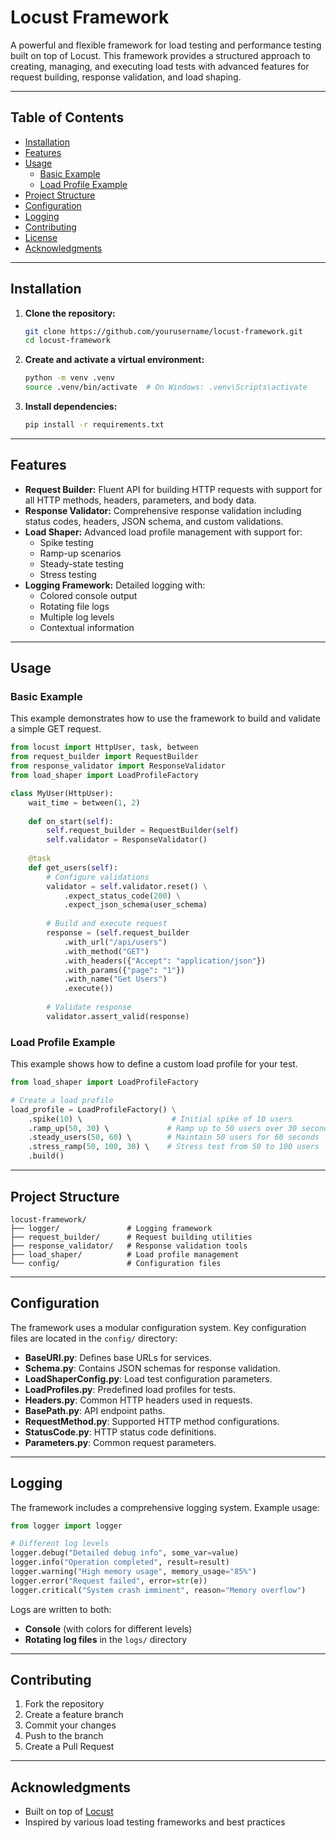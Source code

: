 # Locust Framework

A powerful and flexible framework for load testing and performance testing built on top of Locust. This framework provides a structured approach to creating, managing, and executing load tests with advanced features for request building, response validation, and load shaping.

---

## Table of Contents
- [Installation](#installation)
- [Features](#features)
- [Usage](#usage)
  - [Basic Example](#basic-example)
  - [Load Profile Example](#load-profile-example)
- [Project Structure](#project-structure)
- [Configuration](#configuration)
- [Logging](#logging)
- [Contributing](#contributing)
- [License](#license)
- [Acknowledgments](#acknowledgments)

---

## Installation

1. **Clone the repository:**
   ```bash
   git clone https://github.com/yourusername/locust-framework.git
   cd locust-framework
   ```

2. **Create and activate a virtual environment:**
   ```bash
   python -m venv .venv
   source .venv/bin/activate  # On Windows: .venv\Scripts\activate
   ```

3. **Install dependencies:**
   ```bash
   pip install -r requirements.txt
   ```

---

## Features

- **Request Builder:** Fluent API for building HTTP requests with support for all HTTP methods, headers, parameters, and body data.
- **Response Validator:** Comprehensive response validation including status codes, headers, JSON schema, and custom validations.
- **Load Shaper:** Advanced load profile management with support for:
  - Spike testing
  - Ramp-up scenarios
  - Steady-state testing
  - Stress testing
- **Logging Framework:** Detailed logging with:
  - Colored console output
  - Rotating file logs
  - Multiple log levels
  - Contextual information

---

## Usage

### Basic Example

This example demonstrates how to use the framework to build and validate a simple GET request.

```python
from locust import HttpUser, task, between
from request_builder import RequestBuilder
from response_validator import ResponseValidator
from load_shaper import LoadProfileFactory

class MyUser(HttpUser):
    wait_time = between(1, 2)
    
    def on_start(self):
        self.request_builder = RequestBuilder(self)
        self.validator = ResponseValidator()
    
    @task
    def get_users(self):
        # Configure validations
        validator = self.validator.reset() \
            .expect_status_code(200) \
            .expect_json_schema(user_schema)
        
        # Build and execute request
        response = (self.request_builder
            .with_url("/api/users")
            .with_method("GET")
            .with_headers({"Accept": "application/json"})
            .with_params({"page": "1"})
            .with_name("Get Users")
            .execute())
        
        # Validate response
        validator.assert_valid(response)
```

### Load Profile Example

This example shows how to define a custom load profile for your test.

```python
from load_shaper import LoadProfileFactory

# Create a load profile
load_profile = LoadProfileFactory() \
    .spike(10) \                    # Initial spike of 10 users
    .ramp_up(50, 30) \             # Ramp up to 50 users over 30 seconds
    .steady_users(50, 60) \        # Maintain 50 users for 60 seconds
    .stress_ramp(50, 100, 30) \    # Stress test from 50 to 100 users
    .build()
```

---

## Project Structure

```
locust-framework/
├── logger/               # Logging framework
├── request_builder/      # Request building utilities
├── response_validator/   # Response validation tools
├── load_shaper/          # Load profile management
└── config/               # Configuration files
```

---

## Configuration

The framework uses a modular configuration system. Key configuration files are located in the `config/` directory:

- **BaseURI.py**: Defines base URLs for services.
- **Schema.py**: Contains JSON schemas for response validation.
- **LoadShaperConfig.py**: Load test configuration parameters.
- **LoadProfiles.py**: Predefined load profiles for tests.
- **Headers.py**: Common HTTP headers used in requests.
- **BasePath.py**: API endpoint paths.
- **RequestMethod.py**: Supported HTTP method configurations.
- **StatusCode.py**: HTTP status code definitions.
- **Parameters.py**: Common request parameters.

---

## Logging

The framework includes a comprehensive logging system. Example usage:

```python
from logger import logger

# Different log levels
logger.debug("Detailed debug info", some_var=value)
logger.info("Operation completed", result=result)
logger.warning("High memory usage", memory_usage="85%")
logger.error("Request failed", error=str(e))
logger.critical("System crash imminent", reason="Memory overflow")
```

Logs are written to both:
- **Console** (with colors for different levels)
- **Rotating log files** in the `logs/` directory

---

## Contributing

1. Fork the repository
2. Create a feature branch
3. Commit your changes
4. Push to the branch
5. Create a Pull Request

---

## Acknowledgments

- Built on top of [Locust](https://locust.io/)
- Inspired by various load testing frameworks and best practices 